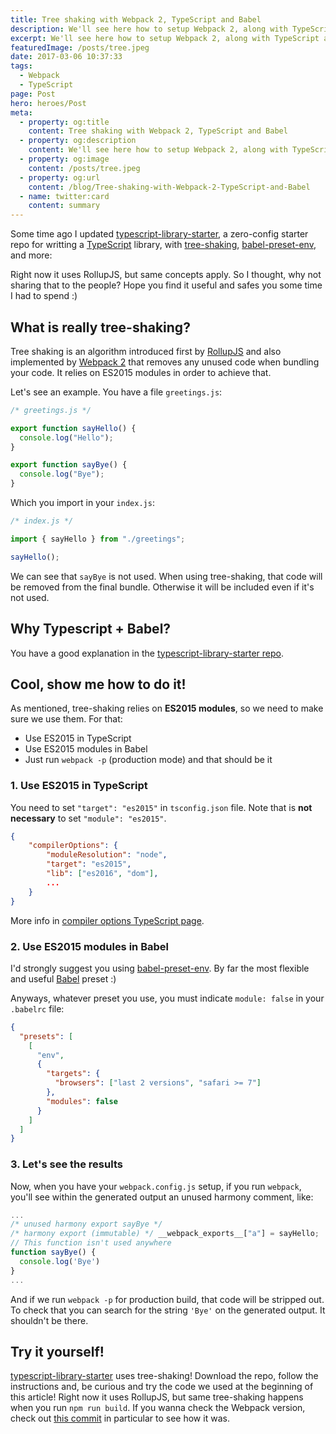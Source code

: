 ```yaml
---
title: Tree shaking with Webpack 2, TypeScript and Babel
description: We'll see here how to setup Webpack 2, along with TypeScript and Babel to achieve dead code elimination with tree-shaking
excerpt: We'll see here how to setup Webpack 2, along with TypeScript and Babel to achieve dead code elimination with tree-shaking
featuredImage: /posts/tree.jpeg
date: 2017-03-06 10:37:33
tags:
  - Webpack
  - TypeScript
page: Post
hero: heroes/Post
meta:
  - property: og:title
    content: Tree shaking with Webpack 2, TypeScript and Babel
  - property: og:description
    content: We'll see here how to setup Webpack 2, along with TypeScript and Babel to achieve dead code elimination with tree-shaking
  - property: og:image
    content: /posts/tree.jpeg
  - property: og:url
    content: /blog/Tree-shaking-with-Webpack-2-TypeScript-and-Babel
  - name: twitter:card
    content: summary
---
```


Some time ago I updated [typescript-library-starter](https://github.com/alexjoverm/typescript-library-starter), a zero-config starter repo for writting a [TypeScript](https://www.typescriptlang.org/) library, with [tree-shaking](https://webpack.js.org/guides/tree-shaking), [babel-preset-env](https://github.com/babel/babel-preset-env), and more:

<!-- {% twitter https://twitter.com/alexjoverm/status/838681719993663488 %} -->
<ClientOnly>
  <Tweet id="838681719993663488"/>
</ClientOnly>

Right now it uses RollupJS, but same concepts apply. So I thought, why not sharing that to the people? Hope you find it useful and safes you some time I had to spend :)

## What is really <b>tree-shaking</b>?

Tree shaking is an algorithm introduced first by [RollupJS](http://rollupjs.org/) and also implemented by [Webpack 2](https://webpack.js.org/guides/tree-shaking) that removes any unused code when bundling your code. It relies on ES2015 modules in order to achieve that.

Let's see an example. You have a file `greetings.js`:

```javascript
/* greetings.js */

export function sayHello() {
  console.log("Hello");
}

export function sayBye() {
  console.log("Bye");
}
```

Which you import in your `index.js`:

```javascript
/* index.js */

import { sayHello } from "./greetings";

sayHello();
```

We can see that `sayBye` is not used. When using tree-shaking, that code will be removed from the final bundle. Otherwise it will be included even if it's not used.

## Why Typescript + Babel?

You have a good explanation in the [typescript-library-starter repo](https://github.com/alexjoverm/typescript-library-starter#why-using-typescript-and-babel).

## Cool, show me how to do it!

As mentioned, tree-shaking relies on **ES2015 modules**, so we need to make sure we use them. For that:

- Use ES2015 in TypeScript
- Use ES2015 modules in Babel
- Just run `webpack -p` (production mode) and that should be it

### 1. Use ES2015 in TypeScript

You need to set `"target": "es2015"` in `tsconfig.json` file. Note that is **not necessary** to set `"module": "es2015"`.

```json
{
    "compilerOptions": {
        "moduleResolution": "node",
        "target": "es2015",
        "lib": ["es2016", "dom"],
        ...
    }
}
```

More info in [compiler options TypeScript page](https://www.typescriptlang.org/docs/handbook/compiler-options.html).

### 2. Use ES2015 modules in Babel

I'd strongly suggest you using [babel-preset-env](https://github.com/babel/babel-preset-env). By far the most flexible and useful [Babel](https://babeljs.io/) preset :)

Anyways, whatever preset you use, you must indicate `module: false` in your `.babelrc` file:

```json
{
  "presets": [
    [
      "env",
      {
        "targets": {
          "browsers": ["last 2 versions", "safari >= 7"]
        },
        "modules": false
      }
    ]
  ]
}
```

### 3. Let's see the results

Now, when you have your `webpack.config.js` setup, if you run `webpack`, you'll see within the generated output an unused harmony comment, like:

```javascript
...
/* unused harmony export sayBye */
/* harmony export (immutable) */ __webpack_exports__["a"] = sayHello;
// This function isn't used anywhere
function sayBye() {
  console.log('Bye')
}
...
```

And if we run `webpack -p` for production build, that code will be stripped out. To check that you can search for the string `'Bye'` on the generated output. It shouldn't be there.

## Try it yourself!

[typescript-library-starter](https://github.com/alexjoverm/typescript-library-starter) uses tree-shaking! Download the repo, follow the instructions and, be curious and try the code we used at the beginning of this article! Right now it uses RollupJS, but same tree-shaking happens when you run `npm run build`. If you wanna check the Webpack version, check out [this commit](https://github.com/alexjoverm/typescript-library-starter/tree/edd71c19b8d1dcd0b42dc19e0e4ee4b8a7216250) in particular to see how it was.
